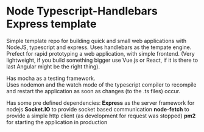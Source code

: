 # Node Typescript-Handlebars Express template

Simple template repo for building quick and small web applications with NodeJS, typescript and express.
Uses handlebars as the tempate engine.  
Prefect for rapid prototyping a web application, with simple frontend.
(Very lightweight, if you build something bigger use Vue.js or React, if
it is there to last Angular might be the right thing).  
  
Has mocha as a testing framework.  
Uses nodemon and the watch mode of the typescript compiler to recompile and
restart the application as soon as changes (to the .ts files) occur.  
  
Has some pre defined dependencies:
**Express** as the server framework for nodejs
**Socket.IO** to provide socket based communication
**node-fetch** to provide a simple http client (as development for request was stopped)
**pm2** for starting the application in production
